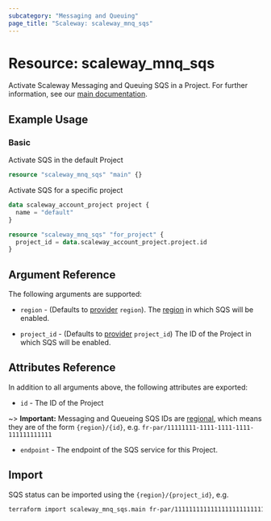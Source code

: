```yaml
---
subcategory: "Messaging and Queuing"
page_title: "Scaleway: scaleway_mnq_sqs"
---
```


# Resource: scaleway_mnq_sqs

Activate Scaleway Messaging and Queuing SQS in a Project.
For further information, see
our [main documentation](https://www.scaleway.com/en/docs/serverless/messaging/reference-content/sqs-overview/).

## Example Usage

### Basic

Activate SQS in the default Project

```terraform
resource "scaleway_mnq_sqs" "main" {}
```

Activate SQS for a specific project

```terraform
data scaleway_account_project project {
  name = "default"
}

resource "scaleway_mnq_sqs" "for_project" {
  project_id = data.scaleway_account_project.project.id
}
```

## Argument Reference

The following arguments are supported:


- `region` - (Defaults to [provider](../index.md#arguments-reference) `region`). The [region](../guides/regions_and_zones.md#regions)
  in which SQS will be enabled.

- `project_id` - (Defaults to [provider](../index.md#arguments-reference) `project_id`) The ID of the Project in which SQS will be enabled.


## Attributes Reference

In addition to all arguments above, the following attributes are exported:

- `id` - The ID of the Project

~> **Important:** Messaging and Queueing SQS IDs are [regional](../guides/regions_and_zones.md#resource-ids), which means they are of the form `{region}/{id}`, e.g. `fr-par/11111111-1111-1111-1111-111111111111`

- `endpoint` - The endpoint of the SQS service for this Project.

## Import

SQS status can be imported using the `{region}/{project_id}`, e.g.

```bash
terraform import scaleway_mnq_sqs.main fr-par/11111111111111111111111111111111
```
